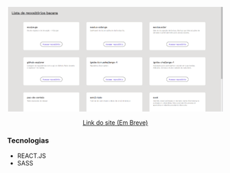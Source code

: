 <p align="center">
 <a href="#">
  <img src="src/assets/banner.png" alt="Site" width="500px"/>
 </a>
</p>

<p align="center">
  <a href="#">
  Link do site (Em Breve)
 </a>
</p>
 
### Tecnologias

- REACT.JS
- SASS
